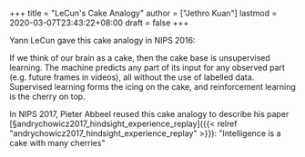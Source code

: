 +++
title = "LeCun's Cake Analogy"
author = ["Jethro Kuan"]
lastmod = 2020-03-07T23:43:22+08:00
draft = false
+++

Yann LeCun gave this cake analogy in NIPS 2016:

If we think of our brain as a cake, then the cake base is unsupervised
learning. The machine predicts any part of its input for any observed
part (e.g. future frames in videos), all without the use of labelled
data. Supervised learning forms the icing on the cake, and
reinforcement learning is the cherry on top.

In NIPS 2017, Pieter Abbeel reused this cake analogy to describe his
paper [§andrychowicz2017\_hindsight\_experience\_replay]({{< relref "andrychowicz2017_hindsight_experience_replay" >}}): "Intelligence is
a cake with many cherries"
